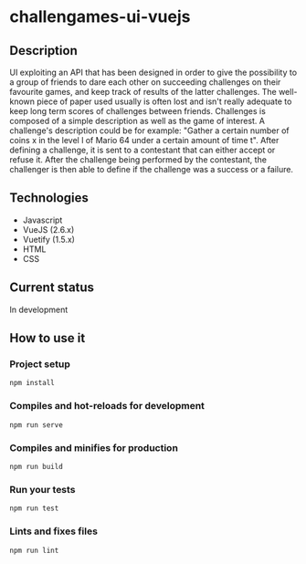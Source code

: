 # challengames-ui-vuejs

## Description
UI exploiting an API that has been designed in order to give the possibility to a group of friends to dare each other on succeeding challenges on their favourite games, and keep track of results of the latter challenges. The well-known piece of paper used usually is often lost and isn't really adequate to keep long term scores of challenges between friends. Challenges is composed of a simple description as well as the game of interest. A challenge's description could be for example: "Gather a certain number of coins x in the level l of Mario 64 under a certain amount of time t". After defining a challenge, it is sent to a contestant that can either accept or refuse it. After the challenge being performed by the contestant, the challenger is then able to define if the challenge was a success or a failure.

## Technologies
- Javascript
- VueJS (2.6.x)
- Vuetify (1.5.x)
- HTML
- CSS

## Current status
In development

## How to use it

### Project setup
```
npm install
```

### Compiles and hot-reloads for development
```
npm run serve
```

### Compiles and minifies for production
```
npm run build
```

### Run your tests
```
npm run test
```

### Lints and fixes files
```
npm run lint
```
